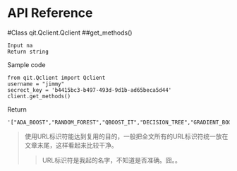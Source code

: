 API Reference
===========================


#Class qit.Qclient.Qclient 
##get_methods()
    
    Input na
    Return string
    
<p>Sample code
    
    from qit.Qclient import Qclient
    username = "jimmy"
    secrect_key = 'b4415bc3-b497-493d-9d1b-ad65beca5d44'
    client.get_methods()


<p>Return

    '["ADA_BOOST","RANDOM_FOREST","QBOOST_IT","DECISION_TREE","GRADIENT_BOOST","K_NEIGHBORS","LOGIC_REGRESSION","XGBOOST","LIGHTGBM","INFINITY"]'
    
>使用URL标识符能达到复用的目的，一般把全文所有的URL标识符统一放在文章末尾，这样看起来比较干净。
>>URL标识符是我起的名字，不知道是否准确。囧。。

